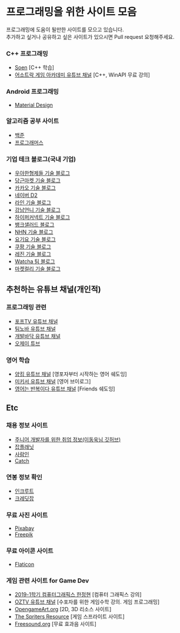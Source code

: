 # 프로그래밍을 위한 사이트 모음
프로그래밍에 도움이 될만한 사이트를 모으고 있습니다.  
추가하고 싶거나 공유하고 싶은 사이트가 있으시면 Pull request 요청해주세요.  

### C++ 프로그래밍 ### 
- [Soen](http://soen.kr/) [C++ 학습]
- [어소트락 게임 아카데미 유튜브 채널](https://www.youtube.com/c/AssortRockGameAcademy) [C++, WinAPI 무료 강의]

### Android 프로그래밍 ###
- [Material Design](https://material.io/components?platform=android)

### 알고리즘 공부 사이트 ###
- [백준](https://www.acmicpc.net/)  
- [프로그래머스](https://programmers.co.kr/)  

### 기업 테크 블로그(국내 기업)
- [우아한형제들 기술 블로그](https://techblog.woowahan.com/)  
- [당근마켓 기술 블로그](https://medium.com/daangn)  
- [카카오 기술 블로그](https://tech.kakao.com/blog/)  
- [네이버 D2](https://d2.naver.com/home)  
- [라인 기술 블로그](https://engineering.linecorp.com/ko/blog/)  
- [강남언니 기술 블로그](https://blog.gangnamunni.com/blog/tech/)  
- [하이퍼커넥트 기술 블로그](https://hyperconnect.github.io/)  
- [뱅크샐러드 블로그](https://blog.banksalad.com/)  
- [NHN 기술 블로그](https://meetup.toast.com/)  
- [요기요 기술 블로그](https://medium.com/deliverytechkorea)  
- [쿠팡 기술 블로그](https://medium.com/coupang-engineering)  
- [레진 기술 블로그](https://tech.lezhin.com/)  
- [Watcha 팀 블로그](https://medium.com/watcha)  
- [마켓컬리 기술 블로그](https://helloworld.kurly.com/)  

## 추천하는 유튜브 채널(개인적)

### 프로그래밍 관련 ###
- [포프TV 유튜브 채널](https://www.youtube.com/c/PopeTV)
- [팀노바 유튜브 채널](https://www.youtube.com/channel/UCQIEU_pBV2wkn-gHg7RPvdQ)
- [개발바닥 유튜브 채널](https://www.youtube.com/channel/UCSEOUzkGNCT_29EU_vnBYjg)
- [오제이 튜브](https://www.youtube.com/c/%EC%98%A4%EC%A0%9C%EC%9D%B4%ED%8A%9C%EB%B8%8COJTube)

### 영어 학습 ###
- [양킹 유튜브 채널](https://www.youtube.com/c/%EC%96%91%ED%82%B9YangKING) [영포자부터 시작하는 영어 쉐도잉]
- [미키서 유튜브 채널](https://www.youtube.com/c/MickeySeo) [영어 브이로그]
- [영어는 반복이다 유튜브 채널](https://www.youtube.com/channel/UCB4zJjFbldBB1A3K7gCJO1A) [Friends 쉐도잉]

## Etc

### 채용 정보 사이트 ###
- [주니어 개발자를 위한 취업 정보(이동욱님 깃허브)](https://github.com/jojoldu/junior-recruit-scheduler)
- [잡플래닛](https://www.jobplanet.co.kr/)  
- [사람인](https://www.saramin.co.kr/)
- [Catch](https://www.catch.co.kr/)

### 연봉 정보 확인 ###
- [인크루트](https://www.opensalary.com/)  
- [크레딧잡](https://kreditjob.com/)

### 무료 사진 사이트 ###  
- [Pixabay](https://pixabay.com/ko/)  
- [Freepik](https://www.freepik.com/)  

### 무료 아이콘 사이트 ###
- [Flaticon](https://www.flaticon.com/)  

### 게임 관련 사이트 for Game Dev ###
- [2019-1학기 컴퓨터그래픽스 한정현](https://www.youtube.com/channel/UCfyXTCv0QlZxG1S1rteGI7A) [컴퓨터 그래픽스 강의]
- [OZTV 유튜브 채널](https://www.youtube.com/c/OZTVjjang/) [수포자를 위한 게임수학 강의. 게임 프로그래밍]
- [OpengameArt.org](https://opengameart.org/) [2D, 3D 리소스 사이트]
- [The Spriters Resource](https://www.spriters-resource.com/) [게임 스프라이트 사이트]
- [Freesound.org](https://freesound.org/) [무료 효과음 사이트]



